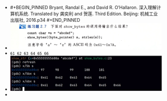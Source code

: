 - #+BEGIN_PINNED
  Bryant, Randal E., and David R. O’Hallaron. 深入理解计算机系统. Translated by 龚奕利 and 贺莲. Third Edition. Beijing: 机械工业出版社, 2016.p34
  #+END_PINNED
- ![image.png](../assets/image_1666840341774_0.png)
- `61 62 63 64 65 66`
- ![image.png](../assets/image_1666840539632_0.png)
-